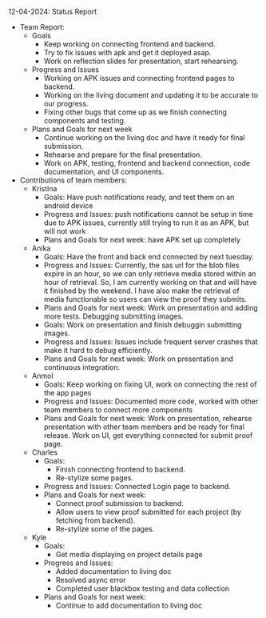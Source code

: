 12-04-2024: Status Report
- Team Report:
  - Goals
    - Keep working on connecting frontend and backend.
    - Try to fix issues with apk and get it deployed asap.
    - Work on reflection slides for presentation, start rehearsing.
  - Progress and Issues
    - Working on APK issues and connecting frontend pages to backend.
    - Working on the living document and updating it to be accurate to our progress.
    - Fixing other bugs that come up as we finish connecting components and testing.
  - Plans and Goals for next week
    - Continue working on the living doc and have it ready for final submission. 
    - Rehearse and prepare for the final presentation.
    - Work on APK, testing, frontend and backend connection, code documentation, and UI components.
- Contributions of team members:
  - Kristina
    - Goals: Have push notifications ready, and test them on an android device
    - Progress and Issues:	push notifications cannot be setup in time due to APK issues, currently still trying to run it as an APK, but will not work 
    - Plans and Goals for next week: have APK set up completely
  - Anika
    - Goals: Have the front and back end connected by next tuesday. 
    - Progress and Issues: Currently, the sas url for the blob files expire in an hour, so we can only retrieve media stored within an hour of retrieval. So, I am currently working on that and will have it finished by the weekend. I have also make the retrieval of media functionable so users can view the proof they submits. 
    - Plans and Goals for next week: Work on presentation and adding more tests. Debugging submitting images.
    - Goals: Work on presentation and finish debuggin submitting images.
    - Progress and Issues: Issues include frequent server crashes that make it hard to debug efficiently.
    - Plans and Goals for next week: Work on presentation and continuous integration.
  - Anmol
    - Goals: Keep working on fixing UI, work on connecting the rest of the app pages
    - Progress and Issues: Documented more code, worked with other team members to connect more components
    - Plans and Goals for next week: Work on presentation, rehearse presentation with other team members and be ready for final release. Work on UI, get everything connected for submit proof page.
  - Charles
    - Goals:
      - Finish connecting frontend to backend.
      - Re-stylize some pages.
    - Progress and Issues: Connected Login page to backend.
    - Plans and Goals for next week:
      - Connect proof submission to backend.
      - Allow users to view proof submitted for each project (by fetching from backend).
      - Re-stylize some of the pages.
  - Kyle
    - Goals: 
      - Get media displaying on project details page
    - Progress and Issues: 
      - Added documentation to living doc
      - Resolved async error
      - Completed user blackbox testing and data collection
    - Plans and Goals for next week:
      - Continue to add documentation to living doc

